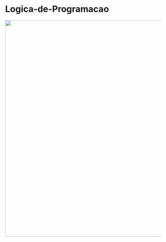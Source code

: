# Logica-de-Programacao
<div align="center">
<img src="![imglogica](https://github.com/igorwgsilva/Logica-de-Programacao/assets/110496185/d029f808-fb0e-4fc8-9704-c22e6b391985)" width="700px" />
</div>
